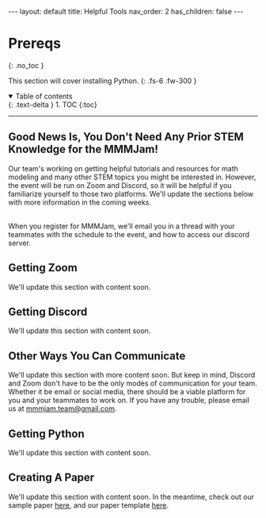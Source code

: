 <head>
<!-- Global site tag (gtag.js) - Google Analytics -->
<script async src="https://www.googletagmanager.com/gtag/js?id=G-729Y3246JG"></script>
<script>
  window.dataLayer = window.dataLayer || [];
  function gtag(){dataLayer.push(arguments);}
  gtag('js', new Date());

  gtag('config', 'G-729Y3246JG');
</script>
</head>
---
layout: default
title: Helpful Tools
nav_order: 2
has_children: false
---

# Prereqs
{: .no_toc }

This section will cover installing Python.
{: .fs-6 .fw-300 }

<details open markdown="block">
  <summary>
    Table of contents
  </summary>
  {: .text-delta }
1. TOC
{:toc}
</details>

---
## Good News Is, You Don't Need Any Prior STEM Knowledge for the MMMJam!
Our team's working on getting helpful tutorials and resources for math modeling and many other STEM topics you might be interested in. However, the event will be run on Zoom and Discord, so it will be helpful if you familiarize yourself to those two platforms. We'll update the sections below with more information in the coming weeks.

<br>When you register for MMMJam, we'll email you in a thread with your teammates with the schedule to the event, and how to access our discord server. 

## Getting Zoom

We'll update this section with content soon.

## Getting Discord

We'll update this section with content soon.

## Other Ways You Can Communicate

We'll update this section with more content soon. But keep in mind, Discord and Zoom don't have to be the only modes of communication for your team. Whether it be email or social media, there should be a viable platform for you and your teammates to work on. If you have any trouble, please email us at mmmjam.team@gmail.com.

## Getting Python

We'll update this section with content soon.

## Creating A Paper

We'll update this section with content soon. In the meantime, check out our sample paper [here](https://docs.google.com/document/d/1Yl5EOtGty0q3_kwc5jq07Uba_-hRUJ1vVU1afy07lTQ/edit?usp=sharing), and our paper template [here](https://docs.google.com/document/d/1p74TIbV6MqcdQUeSTwvMDwFyZmwjSmi5tMBTYLKVU4w/edit?usp=sharing).